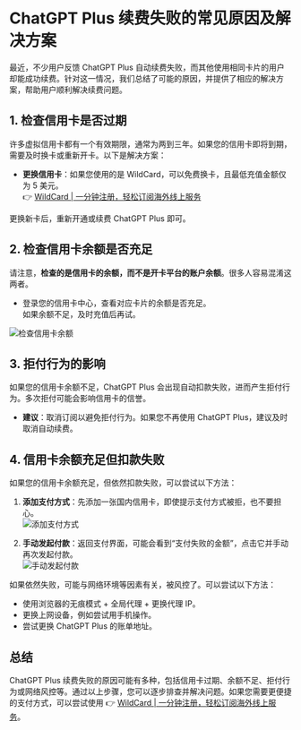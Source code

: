 # ChatGPT Plus 续费失败的常见原因及解决方案

最近，不少用户反馈 ChatGPT Plus 自动续费失败，而其他使用相同卡片的用户却能成功续费。针对这一情况，我们总结了可能的原因，并提供了相应的解决方案，帮助用户顺利解决续费问题。

## 1. 检查信用卡是否过期

许多虚拟信用卡都有一个有效期限，通常为两到三年。如果您的信用卡即将到期，需要及时换卡或重新开卡。以下是解决方案：

- **更换信用卡**：如果您使用的是 WildCard，可以免费换卡，且最低充值金额仅为 5 美元。  
   👉 [WildCard | 一分钟注册，轻松订阅海外线上服务](https://bbtdd.com/WildCard)

更换新卡后，重新开通或续费 ChatGPT Plus 即可。

## 2. 检查信用卡余额是否充足

请注意，**检查的是信用卡的余额，而不是开卡平台的账户余额**。很多人容易混淆这两者。

- 登录您的信用卡中心，查看对应卡片的余额是否充足。  
  如果余额不足，及时充值后再试。

![检查信用卡余额](https://bbtdd.com/img/14476133481054.webp)

## 3. 拒付行为的影响

如果您的信用卡余额不足，ChatGPT Plus 会出现自动扣款失败，进而产生拒付行为。多次拒付可能会影响信用卡的信誉。

- **建议**：取消订阅以避免拒付行为。如果您不再使用 ChatGPT Plus，建议及时取消自动续费。

## 4. 信用卡余额充足但扣款失败

如果您的信用卡余额充足，但依然扣款失败，可以尝试以下方法：

1. **添加支付方式**：先添加一张国内信用卡，即使提示支付方式被拒，也不要担心。  
   ![添加支付方式](https://bbtdd.com/img/851079588442.webp)

2. **手动发起付款**：返回支付界面，可能会看到“支付失败的金额”，点击它并手动再次发起付款。  
   ![手动发起付款](https://bbtdd.com/img/7628397576781677.webp)

如果依然失败，可能与网络环境等因素有关，被风控了。可以尝试以下方法：

- 使用浏览器的无痕模式 + 全局代理 + 更换代理 IP。
- 更换上网设备，例如尝试用手机操作。
- 尝试更换 ChatGPT Plus 的账单地址。

## 总结

ChatGPT Plus 续费失败的原因可能有多种，包括信用卡过期、余额不足、拒付行为或网络风控等。通过以上步骤，您可以逐步排查并解决问题。如果您需要更便捷的支付方式，可以尝试使用 👉 [WildCard | 一分钟注册，轻松订阅海外线上服务](https://bbtdd.com/WildCard)。